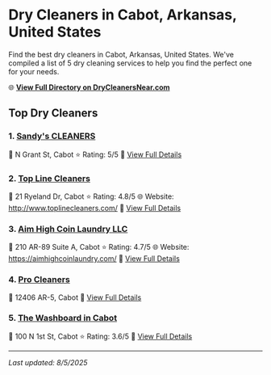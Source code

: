 # Dry Cleaners in Cabot, Arkansas, United States

Find the best dry cleaners in Cabot, Arkansas, United States. We've compiled a list of 5 dry cleaning services to help you find the perfect one for your needs.

🌐 **[View Full Directory on DryCleanersNear.com](https://drycleanersnear.com/city/US/Arkansas/Cabot)**

## Top Dry Cleaners

### 1. [Sandy's CLEANERS](https://drycleanersnear.com/dryCleaner/686887306c86ac6c48acf2e4/sandy-s-cleaners)
📍 N Grant St, Cabot
⭐ Rating: 5/5
🔗 [View Full Details](https://drycleanersnear.com/dryCleaner/686887306c86ac6c48acf2e4/sandy-s-cleaners)

### 2. [Top Line Cleaners](https://drycleanersnear.com/dryCleaner/686887316c86ac6c48acf2f1/top-line-cleaners)
📍 21 Ryeland Dr, Cabot
⭐ Rating: 4.8/5
🌐 Website: http://www.toplinecleaners.com/
🔗 [View Full Details](https://drycleanersnear.com/dryCleaner/686887316c86ac6c48acf2f1/top-line-cleaners)

### 3. [Aim High Coin Laundry LLC](https://drycleanersnear.com/dryCleaner/6868873c6c86ac6c48acf428/aim-high-coin-laundry-llc)
📍 210 AR-89 Suite A, Cabot
⭐ Rating: 4.7/5
🌐 Website: https://aimhighcoinlaundry.com/
🔗 [View Full Details](https://drycleanersnear.com/dryCleaner/6868873c6c86ac6c48acf428/aim-high-coin-laundry-llc)

### 4. [Pro Cleaners](https://drycleanersnear.com/dryCleaner/686887486c86ac6c48acf4d3/pro-cleaners)
📍 12406 AR-5, Cabot
🔗 [View Full Details](https://drycleanersnear.com/dryCleaner/686887486c86ac6c48acf4d3/pro-cleaners)

### 5. [The Washboard in Cabot](https://drycleanersnear.com/dryCleaner/6868876b6c86ac6c48acf5d3/the-washboard-in-cabot)
📍 100 N 1st St, Cabot
⭐ Rating: 3.6/5
🔗 [View Full Details](https://drycleanersnear.com/dryCleaner/6868876b6c86ac6c48acf5d3/the-washboard-in-cabot)


---

*Last updated: 8/5/2025*
